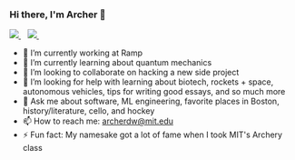 ### Hi there, I'm Archer 👋
<p>
  
  <a href="https://www.linkedin.com/in/archerwang/">
    <img src="https://img.shields.io/badge/linkedin-%230077B5.svg?&style=for-the-badge&logo=linkedin&logoColor=white" />
  </a>&nbsp;&nbsp;
  <a href="https://twitter.com/ArcherWang6">
    <img src="https://img.shields.io/badge/Twitter-1DA1F2?style=for-the-badge&logo=twitter&logoColor=white" />
  </a>&nbsp;&nbsp;
</p>

- 🔭 I’m currently working at Ramp
- 🌱 I’m currently learning about quantum mechanics
- 👯 I’m looking to collaborate on hacking a new side project 
- 🤔 I’m looking for help with learning about biotech, rockets + space, autonomous vehicles, tips for writing good essays, and so much more
- 💬 Ask me about software, ML engineering, favorite places in Boston, history/literature, cello, and hockey
- 📫 How to reach me: archerdw@mit.edu
- ⚡ Fun fact: My namesake got a lot of fame when I took MIT's Archery class
